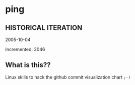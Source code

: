 # ping

## HISTORICAL ITERATION
2005-10-04

Incremented: 3046

## What is this?? 
Linux skills to hack the github commit visualization chart `;-)`
